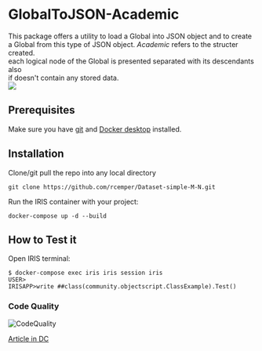 # GlobalToJSON-Academic
This package offers a utility to load a Global into JSON object and to create a 
Global from this type of JSON object. *Academic* refers to the structer created.    
each logical node of the Global is presented separated with its descendants also   
if doesn't contain any stored data.   
![](https://raw.githubusercontent.com/rcemper/GlobalToJSON-Academic/master/Globals.png) 

## Prerequisites
Make sure you have [git](https://git-scm.com/book/en/v2/Getting-Started-Installing-Git) and [Docker desktop](https://www.docker.com/products/docker-desktop) installed.
## Installation 
Clone/git pull the repo into any local directory
```
git clone https://github.com/rcemper/Dataset-simple-M-N.git
```
Run the IRIS container with your project: 
```
docker-compose up -d --build
```
## How to Test it
Open IRIS terminal:

```
$ docker-compose exec iris iris session iris
USER>
IRISAPP>write ##class(community.objectscript.ClassExample).Test()
```
### Code Quality 
![CodeQuality](https://raw.githubusercontent.com/rcemper/GlobalToJSON-Academic/master/CodeQuality.JPG) 

[Article in DC](https://community.intersystems.com/post/dataset-lightweight-mn)
